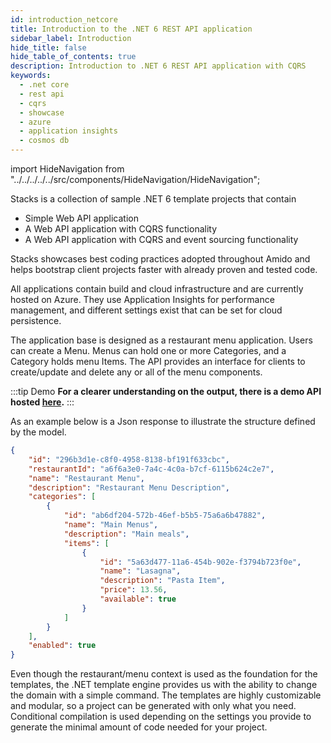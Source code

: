 ```yaml
---
id: introduction_netcore
title: Introduction to the .NET 6 REST API application
sidebar_label: Introduction
hide_title: false
hide_table_of_contents: true
description: Introduction to .NET 6 REST API application with CQRS
keywords:
  - .net core
  - rest api
  - cqrs
  - showcase
  - azure
  - application insights
  - cosmos db
---
```


import HideNavigation  from "../../../../../src/components/HideNavigation/HideNavigation";

Stacks is a collection of sample .NET 6 template projects that contain

- Simple Web API application
- A Web API application with CQRS functionality
- A Web API application with CQRS and event sourcing functionality

Stacks showcases best coding practices adopted throughout Amido and helps bootstrap client projects faster with already proven and tested code.

All applications contain build and cloud infrastructure and are currently hosted on Azure. They use Application Insights for performance management, and different settings exist that can be set for cloud persistence.

The application base is designed as a restaurant menu application. Users can create a Menu.
Menus can hold one or more Categories, and a Category holds menu Items.
The API provides an interface for clients to create/update and delete any or all of the menu components.


:::tip Demo
**For a clearer understanding on the output, there is a demo API hosted [here](https://dev-netcore-api.nonprod.amidostacks.com/api/menu/swagger/index.html).**
:::

As an example below is a Json response to illustrate the structure defined by the model.

```json
{
    "id": "296b3d1e-c8f0-4958-8138-bf191f633cbc",
    "restaurantId": "a6f6a3e0-7a4c-4c0a-b7cf-6115b624c2e7",
    "name": "Restaurant Menu",
    "description": "Restaurant Menu Description",
    "categories": [
        {
            "id": "ab6df204-572b-46ef-b5b5-75a6a6b47882",
            "name": "Main Menus",
            "description": "Main meals",
            "items": [
                {
                    "id": "5a63d477-11a6-454b-902e-f3794b723f0e",
                    "name": "Lasagna",
                    "description": "Pasta Item",
                    "price": 13.56,
                    "available": true
                }
            ]
        }
    ],
    "enabled": true
}
```

Even though the restaurant/menu context is used as the foundation for the templates, the .NET template engine provides us with the ability to change the domain with a simple command. The templates are highly customizable and modular, so a project can be generated with only what you need. Conditional compilation is used depending on the settings you provide to generate the minimal amount of code needed for your project.

<HideNavigation prev />

